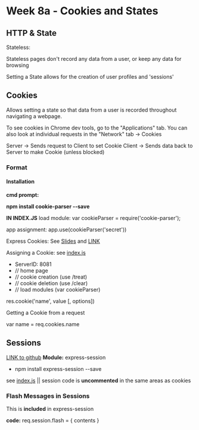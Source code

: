 # Week 8a - Cookies and States
## HTTP & State
Stateless:

Stateless pages don't record any data from a user, or keep any data for browsing

Setting a State allows for the creation of user profiles and 'sessions'

## Cookies
Allows setting a state so that data from a user is recorded throughout navigating a webpage.

To see cookies in Chrome dev tools, go to the "Applications" tab. You can also look at individual requests in the "Network" tab -> Cookies

Server -> Sends request to Client to set Cookie
Client -> Sends data back to Server to make Cookie (unless blocked)

### Format
#### Installation
**cmd prompt:**

**npm install cookie-parser --save**

**IN INDEX.JS**
load module: var cookieParser = require('cookie-parser');

app assignment: app.use(cookieParser('secret'))


Express Cookies: See [Slides]() and [LINK]()

Assigning a Cookie: see [index.js]()
* ServerID: 8081
* // home page
* // cookie creation (use /treat)
* // cookie deletion (use /clear)
* // load modules (var cookieParser)

res.cookie('name', value [, options])

Getting a Cookie from a request

var name = req.cookies.name

## Sessions
[LINK to github](https://github.com/expressjs/session)
**Module:** express-session

* npm install express-session --save

see [index.js]() || session code is **uncommented** in the same areas as cookies

### Flash Messages in Sessions
This is **included** in express-session

**code:** req.session.flash = { contents }